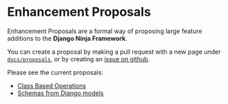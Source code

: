 # Enhancement Proposals

Enhancement Proposals are a formal way of proposing large feature additions to the **Django Ninja Framework**.

You can create a proposal by making a pull request with a new page under [`docs/proposals`](https://github.com/vitalik/django-ninja/tree/master/docs/docs/proposals), or by creating an [issue on github](https://github.com/vitalik/django-ninja/issues).

Please see the current proposals:

 - [Class Based Operations](cbv)
 - [Schemas from Django models](models)
